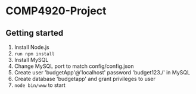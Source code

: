 # COMP4920-Project

## Getting started

1. Install Node.js
2. `run npm install`
3. Install MySQL
4. Change MySQL port to match config/config.json
5. Create user 'budgetApp'@'localhost' password 'budget123./' in MySQL
6. Create database 'budgetapp' and grant privileges to user
7. `node bin/www` to start